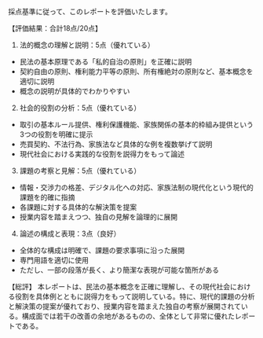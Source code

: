 採点基準に従って、このレポートを評価いたします。

【評価結果：合計18点/20点】

1. 法的概念の理解と説明：5点（優れている）
- 民法の基本原理である「私的自治の原則」を正確に説明
- 契約自由の原則、権利能力平等の原則、所有権絶対の原則など、基本概念を適切に説明
- 概念の説明が具体的でわかりやすい

2. 社会的役割の分析：5点（優れている）
- 取引の基本ルール提供、権利保護機能、家族関係の基本的枠組み提供という3つの役割を明確に提示
- 売買契約、不法行為、家族法など具体的な例を複数挙げて説明
- 現代社会における実践的な役割を説得力をもって論述

3. 課題の考察と見解：5点（優れている）
- 情報・交渉力の格差、デジタル化への対応、家族法制の現代化という現代的課題を的確に指摘
- 各課題に対する具体的な解決策を提案
- 授業内容を踏まえつつ、独自の見解を論理的に展開

4. 論述の構成と表現：3点（良好）
- 全体的な構成は明確で、課題の要求事項に沿った展開
- 専門用語を適切に使用
- ただし、一部の段落が長く、より簡潔な表現が可能な箇所がある

【総評】
本レポートは、民法の基本概念を正確に理解し、その現代社会における役割を具体例とともに説得力をもって説明している。特に、現代的課題の分析と解決策の提案が優れており、授業内容を踏まえた独自の考察が展開されている。構成面では若干の改善の余地があるものの、全体として非常に優れたレポートである。